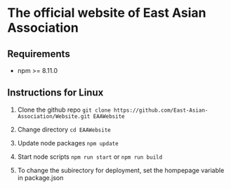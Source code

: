 # The official website of East Asian Association

## Requirements 
- npm >= 8.11.0

## Instructions for Linux
1. Clone the github repo ```git clone https://github.com/East-Asian-Association/Website.git EAAWebsite```
2. Change directory ```cd EAAWebsite```
3. Update node packages ```npm update```
4. Start node scripts ```npm run start``` or ```npm run build```

5. To change the subirectory for deployment, set the hompepage variable in package.json